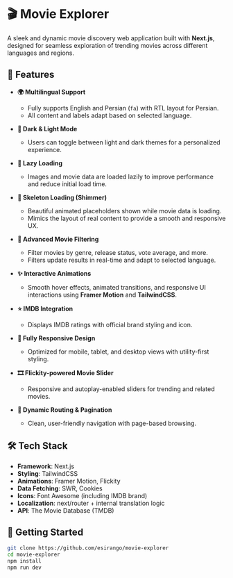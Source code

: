 # 🎬 Movie Explorer

A sleek and dynamic movie discovery web application built with **Next.js**, designed for seamless exploration of trending movies across different languages and regions.

## 🌟 Features

-   **🌍 Multilingual Support**

    -   Fully supports English and Persian (`fa`) with RTL layout for Persian.
    -   All content and labels adapt based on selected language.

-   **🎨 Dark & Light Mode**

    -   Users can toggle between light and dark themes for a personalized experience.

-   **🚀 Lazy Loading**

    -   Images and movie data are loaded lazily to improve performance and reduce initial load time.

-   **💫 Skeleton Loading (Shimmer)**

    -   Beautiful animated placeholders shown while movie data is loading.
    -   Mimics the layout of real content to provide a smooth and responsive UX.

-   **🎯 Advanced Movie Filtering**

    -   Filter movies by genre, release status, vote average, and more.
    -   Filters update results in real-time and adapt to selected language.

-   **✨ Interactive Animations**

    -   Smooth hover effects, animated transitions, and responsive UI interactions using **Framer Motion** and **TailwindCSS**.

-   **⭐ IMDB Integration**

    -   Displays IMDB ratings with official brand styling and icon.

-   **📱 Fully Responsive Design**

    -   Optimized for mobile, tablet, and desktop views with utility-first styling.

-   **🎞️ Flickity-powered Movie Slider**

    -   Responsive and autoplay-enabled sliders for trending and related movies.

-   **🔁 Dynamic Routing & Pagination**
    -   Clean, user-friendly navigation with page-based browsing.

## 🛠️ Tech Stack

-   **Framework**: Next.js
-   **Styling**: TailwindCSS
-   **Animations**: Framer Motion, Flickity
-   **Data Fetching**: SWR, Cookies
-   **Icons**: Font Awesome (including IMDB brand)
-   **Localization**: next/router + internal translation logic
-   **API**: The Movie Database (TMDB)

## 🚀 Getting Started

```bash
git clone https://github.com/esirango/movie-explorer
cd movie-explorer
npm install
npm run dev
```
